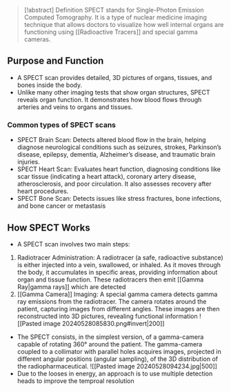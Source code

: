 > [!abstract] Definition
>  SPECT stands for Single-Photon Emission Computed Tomography. It is a type of nuclear medicine imaging technique that allows doctors to visualize how well internal organs are functioning using [[Radioactive Tracers]] and special gamma cameras.

## Purpose and Function
- A SPECT scan provides detailed, 3D pictures of organs, tissues, and bones inside the body.
- Unlike many other imaging tests that show organ structures, SPECT reveals organ function. It demonstrates how blood flows through arteries and veins to organs and tissues.
### Common types of SPECT scans
- SPECT Brain Scan: Detects altered blood flow in the brain, helping diagnose neurological conditions such as seizures, strokes, Parkinson’s disease, epilepsy, dementia, Alzheimer’s disease, and traumatic brain injuries.
- SPECT Heart Scan: Evaluates heart function, diagnosing conditions like scar tissue (indicating a heart attack), coronary artery disease, atherosclerosis, and poor circulation. It also assesses recovery after heart procedures.
- SPECT Bone Scan: Detects issues like stress fractures, bone infections, and bone cancer or metastasis
## How SPECT Works
- A SPECT scan involves two main steps:
1. Radiotracer Administration: A radiotracer (a safe, radioactive substance) is either injected into a vein, swallowed, or inhaled. As it moves through the body, it accumulates in specific areas, providing information about organ and tissue function. These radiotracers then emit [[Gamma Ray|gamma rays]] which are detected
2. [[Gamma Camera]] Imaging: A special gamma camera detects gamma ray emissions from the radiotracer. The camera rotates around the patient, capturing images from different angles. These images are then reconstructed into 3D pictures, revealing functional information
![[Pasted image 20240528085830.png#invert|200]]
- The SPECT consists, in the simplest version, of a gamma-camera capable of rotating 360° around the patient. The gamma-camera coupled to a collimator with parallel holes acquires images, projected in different angular positions (angular sampling), of the 3D distribution of the radiopharmaceutical.
![[Pasted image 20240528094234.jpg|500]]
- Due to the looses in energy, an approach is to use multiple detection heads to improve the temproal resolution